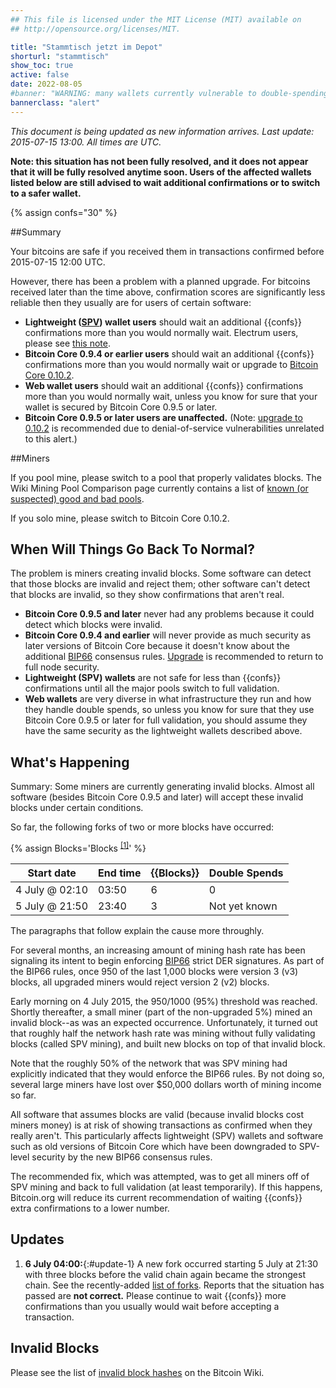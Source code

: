 ```yaml
---
## This file is licensed under the MIT License (MIT) available on
## http://opensource.org/licenses/MIT.

title: "Stammtisch jetzt im Depot"
shorturl: "stammtisch"
show_toc: true
active: false
date: 2022-08-05
#banner: "WARNING: many wallets currently vulnerable to double-spending of confirmed transactions (click here to read)"
bannerclass: "alert"
---
```


<div class="post-content" markdown="1">

*This document is being updated as new information arrives.  Last
update: 2015-07-15 13:00.  All times are UTC.*

**Note: this situation has not been fully resolved, and it does not
appear that it will be fully resolved anytime soon. Users of the
affected wallets listed below are still advised to wait additional
confirmations or to switch to a safer wallet.**

{% assign confs="30" %}

##Summary

Your bitcoins are safe if you received them in transactions confirmed before 2015-07-15 12:00 UTC.

However, there has been a problem with a planned upgrade. For
bitcoins received later than the time above, confirmation scores are
significantly less reliable then they usually are for users of
certain software:

- **Lightweight ([SPV][SPV]) wallet users** should wait an additional {{confs}}
  confirmations more than you would normally wait.  Electrum users,
  please see [this note][electrum note].
- **Bitcoin Core 0.9.4 or earlier users** should wait an
  additional {{confs}} confirmations more than you would normally
  wait or upgrade to [Bitcoin Core 0.10.2][bitcoin core].
- **Web wallet users** should wait an additional {{confs}} confirmations
  more than you would normally wait, unless you know for sure that your
  wallet is secured by Bitcoin Core 0.9.5 or later.
- **Bitcoin Core 0.9.5 or later users are unaffected.**  (Note:
  [upgrade to 0.10.2][bitcoin core] is recommended due to
  denial-of-service vulnerabilities unrelated to this alert.)
</div>

<div class="toccontent-block boxexpand expanded" markdown="1">

##Miners

If you pool mine, please switch to a pool that properly validates
blocks.  The Wiki Mining Pool Comparison page currently contains a list of [known (or
suspected) good and bad pools][pool list].

If you solo mine, please switch to Bitcoin Core 0.10.2.
</div>

<div class="toccontent-block boxexpand expanded" markdown="1">
<h2 id="solution">When Will Things Go Back To Normal?</h2>

The problem is miners creating invalid blocks.  Some software can detect
that those blocks are invalid and reject them; other software can't
detect that blocks are invalid, so they show confirmations that aren't
real.

- **Bitcoin Core 0.9.5 and later** never had any problems because
  it could detect which blocks were invalid.
- **Bitcoin Core 0.9.4 and earlier** will never provide as much
  security as later versions of Bitcoin Core because it doesn't know
  about the additional [BIP66][BIP66]
  consensus rules. [Upgrade][bitcoin core] is recommended
  to return to full node security.
- **Lightweight (SPV) wallets** are not safe for less than
  {{confs}} confirmations until all the major pools switch to full
  validation.
- **Web wallets** are very diverse in what infrastructure they
  run and how they handle double spends, so unless you know for sure
  that they use Bitcoin Core 0.9.5 or later for full validation, you
  should assume they have the same security as the lightweight
  wallets described above.
</div>

<div class="toccontent-block boxexpand expanded" markdown="1">
<h2 id="cause">What's Happening</h2>

Summary: Some miners are currently generating invalid blocks. Almost
all software (besides Bitcoin Core 0.9.5 and later) will accept these
invalid blocks under certain conditions.

So far, the following forks of two or more blocks have occurred:

{% assign Blocks='Blocks <sup><a href="#invalid-blocks">[1]</a></sup>' %}

<a name="list-of-forks" />

| Start date     | End time | {{Blocks}} | Double Spends |
|----------------|----------|------------|---------------|
| 4 July @ 02:10 | 03:50    | 6          | 0             |
| 5 July @ 21:50 | 23:40    | 3          | Not yet known |


The paragraphs that follow explain the cause more throughly.

For several months, an increasing amount of mining hash rate has been
signaling its intent to begin enforcing [BIP66][BIP66]
strict DER signatures.  As part of the BIP66 rules,
once 950 of the last 1,000 blocks were version 3 (v3) blocks, all
upgraded miners would reject version 2 (v2) blocks.

Early morning on 4 July 2015, the 950/1000 (95%) threshold was
reached. Shortly thereafter, a small miner (part of the non-upgraded
5%) mined an invalid block--as was an expected occurrence.
Unfortunately, it turned out that roughly half the network hash rate
was mining without fully validating blocks (called SPV mining), and
built new blocks on top of that invalid block.

Note that the roughly 50% of the network that was SPV mining had
explicitly indicated that they would enforce the BIP66 rules. By not
doing so, several large miners have lost over $50,000 dollars worth
of mining income so far.

All software that assumes blocks are valid (because invalid blocks
cost miners money) is at risk of showing transactions as confirmed
when they really aren't. This particularly affects lightweight (SPV)
wallets and software such as old versions of Bitcoin Core which have
been downgraded to SPV-level security by the new BIP66 consensus
rules.

The recommended fix, which was attempted, was to
get all miners off of SPV mining and back to full validation (at
least temporarily). If this happens, Bitcoin.org will reduce its
current recommendation of waiting {{confs}} extra confirmations to a
lower number.
</div>

<div class="toccontent-block boxexpand expanded" markdown="1">

## Updates

1. **6 July 04:00:**{:#update-1} A new fork occurred starting 5 July at
   21:30 with three blocks before the valid chain again became the
   strongest chain. See the recently-added [list of forks](#list-of-forks).
   Reports that the situation has passed are **not correct.** Please continue
   to wait {{confs}} more confirmations than you usually would wait before
   accepting a transaction.
</div>

<div class="toccontent-block boxexpand expanded" markdown="1">

## Invalid Blocks

Please see the list of [invalid block hashes][] on the Bitcoin Wiki.

<!--
<div style="text-align:right">
  <i>This notice last updated: 2015-07-04 06:00 UTC</i>
</div>
-->

[BIP66]: https://github.com/bitcoin/bips/blob/master/bip-0066.mediawiki
[pool list]: https://en.bitcoin.it/wiki/Comparison_of_mining_pools#SPV_Mining_.2F_Old_Bitcoin_Core
[bitcoin core]: /en/download
[SPV]: http://bitcoin.stackexchange.com/questions/4649/what-is-an-spv-client
[electrum note]: https://en.bitcoin.it/wiki/July_2015_Forks#Electrum
[invalid block hashes]: https://en.bitcoin.it/wiki/July_2015_Forks#Invalid_Block_Hashes
</div>